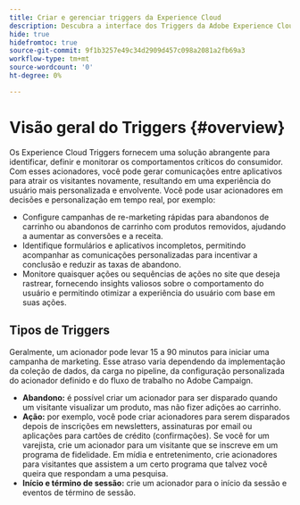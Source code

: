 ```yaml
---
title: Criar e gerenciar triggers da Experience Cloud
description: Descubra a interface dos Triggers da Adobe Experience Cloud
hide: true
hidefromtoc: true
source-git-commit: 9f1b3257e49c34d2909d457c098a2081a2fb69a3
workflow-type: tm+mt
source-wordcount: '0'
ht-degree: 0%

---
```


# Visão geral do Triggers {#overview}

Os Experience Cloud Triggers fornecem uma solução abrangente para identificar, definir e monitorar os comportamentos críticos do consumidor. Com esses acionadores, você pode gerar comunicações entre aplicativos para atrair os visitantes novamente, resultando em uma experiência do usuário mais personalizada e envolvente.
Você pode usar acionadores em decisões e personalização em tempo real, por exemplo:

* Configure campanhas de re-marketing rápidas para abandonos de carrinho ou abandonos de carrinho com produtos removidos, ajudando a aumentar as conversões e a receita.
* Identifique formulários e aplicativos incompletos, permitindo acompanhar as comunicações personalizadas para incentivar a conclusão e reduzir as taxas de abandono.
* Monitore quaisquer ações ou sequências de ações no site que deseja rastrear, fornecendo insights valiosos sobre o comportamento do usuário e permitindo otimizar a experiência do usuário com base em suas ações.

## Tipos de Triggers

Geralmente, um acionador pode levar 15 a 90 minutos para iniciar uma campanha de marketing. Esse atraso varia dependendo da implementação da coleção de dados, da carga no pipeline, da configuração personalizada do acionador definido e do fluxo de trabalho no Adobe Campaign.

* **Abandono:** é possível criar um acionador para ser disparado quando um visitante visualizar um produto, mas não fizer adições ao carrinho.
* **Ação:** por exemplo, você pode criar acionadores para serem disparados depois de inscrições em newsletters, assinaturas por email ou aplicações para cartões de crédito (confirmações). Se você for um varejista, crie um acionador para um visitante que se inscreve em um programa de fidelidade. Em mídia e entretenimento, crie acionadores para visitantes que assistem a um certo programa que talvez você queira que respondam a uma pesquisa.
* **Início e término de sessão:** crie um acionador para o início da sessão e eventos de término de sessão.

